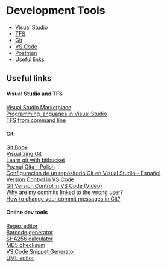 # Development Tools

* [Visual Studio](https://github.com/abik11/tips-tricks/blob/master/DevTools/VisualStudio.md)
* [TFS](https://github.com/abik11/tips-tricks/blob/master/DevTools/TFS.md)
* [Git](https://github.com/abik11/tips-tricks/blob/master/DevTools/Git.md)
* [VS Code](https://github.com/abik11/tips-tricks/blob/master/DevTools/VSCode.md)
* [Postman](https://github.com/abik11/tips-tricks/blob/master/DevTools/Postman.md)
* [Useful links](#useful-links)

## Useful links

#### Visual Studio and TFS
[Visual Studio Marketplace](https://marketplace.visualstudio.com/)<br />
[Programming languages in Visual Studio](https://docs.microsoft.com/pl-pl/visualstudio/#pivot=languages)<br />
[TFS from command line](https://docs.microsoft.com/pl-pl/vsts/repos/tfvc/use-team-foundation-version-control-commands?view=vsts)<br />

#### Git
[Git Book](https://git-scm.com/book/en/v2)<br />
[Visualizing Git](https://git-school.github.io/visualizing-git/)<br />
[Learn git with bitbucket](https://www.atlassian.com/git/tutorials/learn-git-with-bitbucket-cloud)<br />
[Poznaj Gita - Polish](https://poznajgita.pl/)<br />
[Configuración de un repositorio Git en Visual Studio - Español](https://www.kabel.es/configuracion-git-visual-studio/)<br />
[Version Control in VS Code](https://code.visualstudio.com/docs/editor/versioncontrol)<br />
[Git Version Control in VS Code (Video)](https://code.visualstudio.com/docs/introvideos/versioncontrol)<br />
[Why are my commits linked to the wrong user?](https://help.github.com/articles/why-are-my-commits-linked-to-the-wrong-user/)<br />
[How to change your commit messages in Git?](https://gist.github.com/nepsilon/156387acf9e1e72d48fa35c4fabef0b4)<br />

#### Online dev tools
[Regex editor](http://regexr.com/)<br />
[Barcode generator](http://barcode.tec-it.com/en)<br />
[SHA256 calculator](http://www.xorbin.com/tools/sha256-hash-calculator)<br />
[MD5 checksum](http://onlinemd5.com/)<br />
[VS Code Snippet Generator](https://snippet-generator.app/)<br />
[UML editor](https://www.draw.io/)<br />
